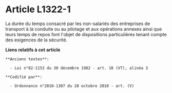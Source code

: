 # Article L1322-1

La durée du temps consacré par les non-salariés des entreprises de transport à la conduite ou au pilotage et aux opérations
annexes ainsi que leurs temps de repos font l'objet de dispositions particulières tenant compte des exigences de la sécurité.

**Liens relatifs à cet article**

	**Anciens textes**:

	  - Loi n°82-1153 du 30 décembre 1982 - art. 10 (VT), alinéa 3

	**Codifié par**:

	  - Ordonnance n°2010-1307 du 28 octobre 2010 - art. (V)
